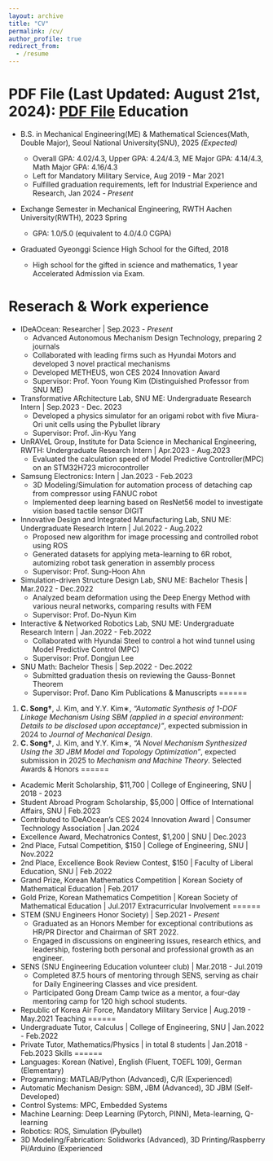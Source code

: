 ```yaml
---
layout: archive
title: "CV"
permalink: /cv/
author_profile: true
redirect_from:
  - /resume
---
```

PDF File (Last Updated: August 21st, 2024): **[PDF File](https://cksdml1014.github.io/chanisong/files/cv_chaneuisong.pdf)**
Education
======
* B.S. in Mechanical Engineering(ME) & Mathematical Sciences(Math, Double Major), Seoul National University(SNU), 2025 *(Expected)*
  * Overall GPA: 4.02/4.3, Upper GPA: 4.24/4.3, ME Major GPA: 4.14/4.3, Math Major GPA: 4.16/4.3 
  * Left for Mandatory Military Service, Aug 2019 - Mar 2021
  * Fulfilled graduation requirements, left for Industrial Experience and Research, Jan 2024 - *Present*

* Exchange Semester in Mechanical Engineering, RWTH Aachen University(RWTH), 2023 Spring
  * GPA: 1.0/5.0 (equivalent to 4.0/4.0 CGPA)

* Graduated Gyeonggi Science High School for the Gifted, 2018
  * High school for the gifted in science and mathematics, 1 year Accelerated Admission via Exam.
    
Reserach & Work experience
======
* IDeAOcean: Researcher \| Sep.2023 - *Present*
  * Advanced Autonomous Mechanism Design Technology, preparing 2 journals
  * Collaborated with leading firms such as Hyundai Motors and developed 3 novel practical mechanisms
  * Developed METHEUS, won CES 2024 Innovation Award
  * Supervisor: Prof. Yoon Young Kim (Distinguished Professor from SNU ME)
* Transformative ARchitecture Lab, SNU ME: Undergraduate Research Intern \| Sep.2023 - Dec. 2023
  * Developed a physics simulator for an origami robot with five Miura-Ori unit cells using the Pybullet library
  * Supervisor: Prof. Jin-Kyu Yang
* UnRAVeL Group, Institute for Data Science in Mechanical Engineering, RWTH: Undergraduate Research Intern \| Apr.2023 - Aug.2023
  * Evaluated the calculation speed of Model Predictive Controller(MPC) on an STM32H723 microcontroller
* Samsung Electronics: Intern \| Jan.2023 - Feb.2023
  * 3D Modeling/Simulation for automation process of detaching cap from compressor using FANUC robot
  * Implemented deep learning based on ResNet56 model to investigate vision based tactile sensor DIGIT
* Innovative Design and Integrated Manufacturing Lab, SNU ME: Undergraduate Research Intern \| Jul.2022 - Aug.2022
  * Proposed new algorithm for image processing and controlled robot using ROS
  * Generated datasets for applying meta-learning to 6R robot, automizing robot task generation in assembly process
  * Supervisor: Prof. Sung-Hoon Ahn
* Simulation-driven Structure Design Lab, SNU ME: Bachelor Thesis \| Mar.2022 - Dec.2022
  * Analyzed beam deformation using the Deep Energy Method with various neural networks, comparing results with FEM
  * Supervisor: Prof. Do-Nyun Kim
* Interactive & Networked Robotics Lab, SNU ME: Undergraduate Research Intern \| Jan.2022 - Feb.2022
  * Collaborated with Hyundai Steel to control a hot wind tunnel using Model Predictive Control (MPC)
  * Supervisor: Prof. Dongjun Lee
* SNU Math: Bachelor Thesis \| Sep.2022 - Dec.2022
  * Submitted graduation thesis on reviewing the Gauss-Bonnet Theorem
  * Supervisor: Prof. Dano Kim
Publications & Manuscripts
======
1. **C. Song†**, J. Kim, and Y.Y. Kim∗, *“Automatic Synthesis of 1-DOF Linkage Mechanism Using SBM (applied in a special environment: Details to be disclosed upon acceptance)”*, expected submission in 2024 to *Journal of Mechanical Design*.
2. **C. Song†**, J. Kim, and Y.Y. Kim∗, *“A Novel Mechanism Synthesized Using the 3D JBM Model and Topology Optimization”*, expected submission in 2025 to *Mechanism and Machine Theory*.
Selected Awards & Honors
======
* Academic Merit Scholarship, $11,700 \| College of Engineering, SNU \| 2018 - 2023
* Student Abroad Program Scholarship, $5,000 \| Office of International Affairs, SNU \| Feb.2023
* Contributed to IDeAOcean’s CES 2024 Innovation Award \| Consumer Technology Association \| Jan.2024
* Excellence Award, Mechatronics Contest, $1,200 \| SNU \| Dec.2023
* 2nd Place, Futsal Competition, $150 \| College of Engineering, SNU \| Nov.2022
* 2nd Place, Excellence Book Review Contest, $150 \| Faculty of Liberal Education, SNU \| Feb.2022
* Grand Prize, Korean Mathematics Competition \| Korean Society of Mathematical Education \| Feb.2017
* Gold Prize, Korean Mathematics Competition \| Korean Society of Mathematical Education \| Jul.2017
Extracurricular Involvement
======
* STEM (SNU Engineers Honor Society) \| Sep.2021 - *Present*
  * Graduated as an Honors Member for exceptional contributions as HR/PR Director and Chairman of SRT 2022.
  * Engaged in discussions on engineering issues, research ethics, and leadership, fostering both personal and professional growth as an engineer.
* SENS (SNU Engineering Education volunteer club) \| Mar.2018 - Jul.2019
  * Completed 87.5 hours of mentoring through SENS, serving as chair for Daily Engineering Classes and vice president.
  * Participated Gong Dream Camp twice as a mentor, a four-day mentoring camp for 120 high school students.
* Republic of Korea Air Force, Mandatory Military Service \| Aug.2019 - May.2021
Teaching
======
* Undergraduate Tutor, Calculus \| College of Engineering, SNU \| Jan.2022 - Feb.2022
* Private Tutor, Mathematics/Physics \| in total 8 students \| Jan.2018 - Feb.2023
Skills
======
* Languages: Korean (Native), English (Fluent, TOEFL 109), German (Elementary)
* Programming: MATLAB/Python (Advanced), C/R (Experienced)
* Automatic Mechanism Design: SBM, JBM (Advanced), 3D JBM (Self-Developed)
* Control Systems: MPC, Embedded Systems
* Machine Learning: Deep Learning (Pytorch, PINN), Meta-learning, Q-learning
* Robotics: ROS, Simulation (Pybullet)
* 3D Modeling/Fabrication: Solidworks (Advanced), 3D Printing/Raspberry Pi/Arduino (Experienced
